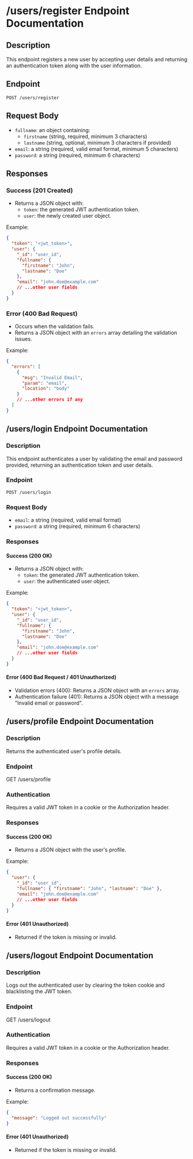 # /users/register Endpoint Documentation

## Description
This endpoint registers a new user by accepting user details and returning an authentication token along with the user information.

## Endpoint
`POST /users/register`

## Request Body
- `fullname`: an object containing:
  - `firstname` (string, required, minimum 3 characters)
  - `lastname` (string, optional, minimum 3 characters if provided)
- `email`: a string (required, valid email format, minimum 5 characters)
- `password`: a string (required, minimum 6 characters)

## Responses

### Success (201 Created)
- Returns a JSON object with:
  - `token`: the generated JWT authentication token.
  - `user`: the newly created user object.

Example:
```json
{
  "token": "<jwt_token>",
  "user": {
    "_id": "user_id",
    "fullname": {
      "firstname": "John",
      "lastname": "Doe"
    },
    "email": "john.doe@example.com"
    // ...other user fields
  }
}
```

### Error (400 Bad Request)
- Occurs when the validation fails.
- Returns a JSON object with an `errors` array detailing the validation issues.

Example:
```json
{
  "errors": [
    {
      "msg": "Invalid Email",
      "param": "email",
      "location": "body"
    }
    // ...other errors if any
  ]
}
```

## /users/login Endpoint Documentation

### Description
This endpoint authenticates a user by validating the email and password provided, returning an authentication token and user details.

### Endpoint
`POST /users/login`

### Request Body
- `email`: a string (required, valid email format)
- `password`: a string (required, minimum 6 characters)

### Responses

#### Success (200 OK)
- Returns a JSON object with:
  - `token`: the generated JWT authentication token.
  - `user`: the authenticated user object.

Example:
```json
{
  "token": "<jwt_token>",
  "user": {
    "_id": "user_id",
    "fullname": {
      "firstname": "John",
      "lastname": "Doe"
    },
    "email": "john.doe@example.com"
    // ...other user fields
  }
}
```

#### Error (400 Bad Request / 401 Unauthorized)
- Validation errors (400): Returns a JSON object with an `errors` array.
- Authentication failure (401): Returns a JSON object with a message "Invalid email or password".

## /users/profile Endpoint Documentation

### Description
Returns the authenticated user's profile details.

### Endpoint
GET /users/profile

### Authentication
Requires a valid JWT token in a cookie or the Authorization header.

### Responses

#### Success (200 OK)
- Returns a JSON object with the user's profile.

Example:
```json
{
  "user": {
    "_id": "user_id",
    "fullname": { "firstname": "John", "lastname": "Doe" },
    "email": "john.doe@example.com"
    // ...other user fields
  }
}
```

#### Error (401 Unauthorized)
- Returned if the token is missing or invalid.

## /users/logout Endpoint Documentation

### Description
Logs out the authenticated user by clearing the token cookie and blacklisting the JWT token.

### Endpoint
GET /users/logout

### Authentication
Requires a valid JWT token in a cookie or the Authorization header.

### Responses

#### Success (200 OK)
- Returns a confirmation message.

Example:
```json
{
  "message": "Logged out successfully"
}
```

#### Error (401 Unauthorized)
- Returned if the token is missing or invalid.

